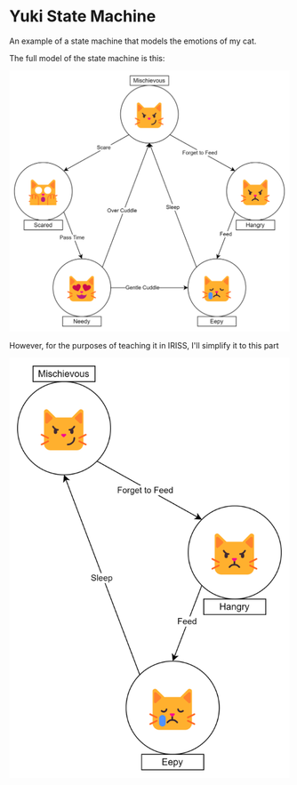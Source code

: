 Yuki State Machine
==================

An example of a state machine that models the emotions of my cat.

The full model of the state machine is this:

![Yuki State Machine Initial](YukiStateMachineInitial.svg)

However, for the purposes of teaching it in IRISS, I'll simplify it to this part

![Yuki State Machine Simplified](YukiStateMachineSimplified.svg)
